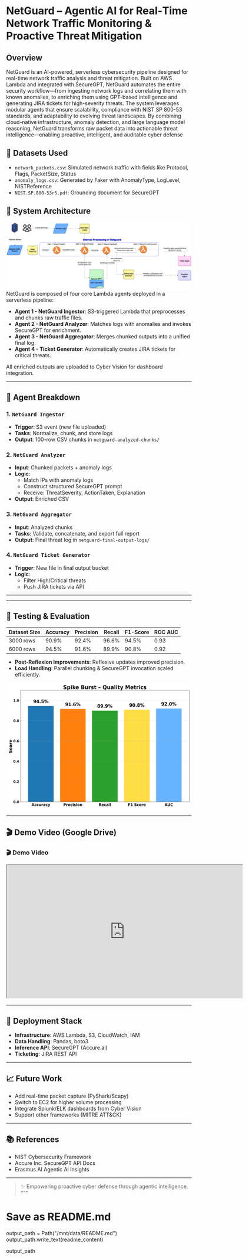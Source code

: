# NetGuard – Agentic AI for Real‑Time Network Traffic Monitoring & Proactive Threat Mitigation

## Overview

NetGuard is an AI-powered, serverless cybersecurity pipeline designed for real-time network traffic analysis and threat mitigation. Built on AWS Lambda and integrated with SecureGPT, NetGuard automates the entire security workflow—from ingesting network logs and correlating them with known anomalies, to enriching them using GPT-based intelligence and generating JIRA tickets for high-severity threats. The system leverages modular agents that ensure scalability, compliance with NIST SP 800-53 standards, and adaptability to evolving threat landscapes. By combining cloud-native infrastructure, anomaly detection, and large language model reasoning, NetGuard transforms raw packet data into actionable threat intelligence—enabling proactive, intelligent, and auditable cyber defense


## 🧪 Datasets Used
- `network_packets.csv`: Simulated network traffic with fields like Protocol, Flags, PacketSize, Status
- `anomaly_logs.csv`: Generated by Faker with AnomalyType, LogLevel, NISTReference
- `NIST.SP.800-53r5.pdf`: Grounding document for SecureGPT

  
## 🧩 System Architecture
![System Architecture](Resources/diagrams/Architecture.png)
NetGuard is composed of four core Lambda agents deployed in a serverless pipeline:

- **Agent 1 - NetGuard Ingestor**: S3-triggered Lambda that preprocesses and chunks raw traffic files.
- **Agent 2 - NetGuard Analyzer**: Matches logs with anomalies and invokes SecureGPT for enrichment.
- **Agent 3 - NetGuard Aggregator**: Merges chunked outputs into a unified final log.
- **Agent 4 - Ticket Generator**: Automatically creates JIRA tickets for critical threats.

All enriched outputs are uploaded to Cyber Vision for dashboard integration.

---

## 🤖 Agent Breakdown

### 1. `NetGuard Ingestor`
- **Trigger**: S3 event (new file uploaded)
- **Tasks**: Normalize, chunk, and store logs
- **Output**: 100-row CSV chunks in `netguard-analyzed-chunks/`

### 2. `NetGuard Analyzer`
- **Input**: Chunked packets + anomaly logs
- **Logic**:
  - Match IPs with anomaly logs
  - Construct structured SecureGPT prompt
  - Receive: ThreatSeverity, ActionTaken, Explanation
- **Output**: Enriched CSV

### 3. `NetGuard Aggregator`
- **Input**: Analyzed chunks
- **Tasks**: Validate, concatenate, and export full report
- **Output**: Final threat log in `netguard-final-output-logs/`

### 4. `NetGuard Ticket Generator`
- **Trigger**: New file in final output bucket
- **Logic**:
  - Filter High/Critical threats
  - Push JIRA tickets via API

---

---

## 🧪 Testing & Evaluation
| Dataset Size | Accuracy | Precision | Recall | F1-Score | ROC AUC |
|--------------|----------|-----------|--------|----------|---------|
| 3000 rows    | 90.9%    | 92.4%     | 96.6%  | 94.5%    | 0.93    |
| 6000 rows    | 94.5%    | 91.6%     | 89.9%  | 90.8%    | 0.92    |

- **Post-Reflexion Improvements**: Reflexive updates improved precision.
- **Load Handling**: Parallel chunking & SecureGPT invocation scaled efficiently.

![Accuracy vs F1](Results/Quality_matrix_with_reflection.png)

---

## 🎬 Demo Video (Google Drive)

<h3>🎬 Demo Video</h3>
<iframe src="https://drive.google.com/file/d/1-fz5eYod2dFaeJBlZmV9zpTHp0o6I0WW/preview" width="640" height="360" allow="autoplay"></iframe>




---

## 🚀 Deployment Stack
- **Infrastructure**: AWS Lambda, S3, CloudWatch, IAM
- **Data Handling**: Pandas, boto3
- **Inference API**: SecureGPT (Accure.ai)
- **Ticketing**: JIRA REST API

---

## 📈 Future Work
- Add real-time packet capture (PyShark/Scapy)
- Switch to EC2 for higher volume processing
- Integrate Splunk/ELK dashboards from Cyber Vision
- Support other frameworks (MITRE ATT&CK)

---

## 📚 References
- NIST Cybersecurity Framework  
- Accure Inc. SecureGPT API Docs  
- Erasmus.AI Agentic AI Insights

---

> ✨ Empowering proactive cyber defense through agentic intelligence.
"""

# Save as README.md
output_path = Path("/mnt/data/README.md")
output_path.write_text(readme_content)

output_path


